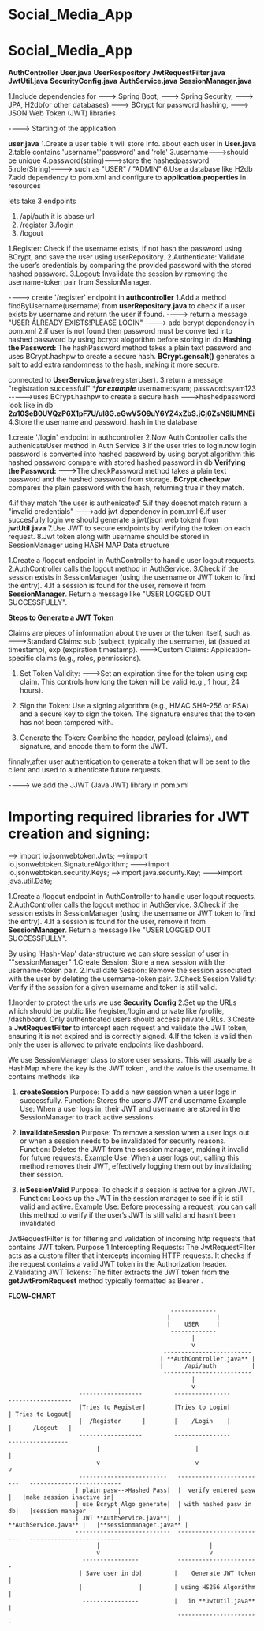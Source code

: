 # Social_Media_App
# Social_Media_App
<!-- FILES WE HAVE USED  -->
 **AuthController**
 **User.java**
 **UserRespository**
**JwtRequestFilter.java**
**JwtUtil.java**
**SecurityConfig.java**
**AuthService.java**
**SessionManager.java**
<!-- Set Up Project Dependencies -->
1.Include dependencies for 
---> Spring Boot, 
---> Spring Security,
---> JPA, H2db(or other databases)
---> BCrypt for password hashing, 
---> JSON Web Token (JWT) libraries


<!-- AuthApplication.java -->
----> Starting of the application

<!-- Set Up Database for User Information -->
**user.java**
1.Create a user table it will store info. about each user in **User.java** 
2.table contains 'username','password' and 'role'
3.username--->should be unique
4.password(string)--->store the hashedpassword 
5.role(String)----> such as "USER" / "ADMIN"
6.Use a database like H2db
7.add dependency to pom.xml and configure to **application.properties** in resources

<!-- AUthcontroller -->
lets take 3 endpoints
1. /api/auth   it is abase url
2. /register
3./login
4. /logout

<!-- AuthService -->

1.Register:
    Check if the username exists, if not hash the password using BCrypt, and save the user using userRepository.
2.Authenticate:
    Validate the user’s credentials by comparing the provided password with the stored hashed password.
3.Logout:
    Invalidate the session by removing the username-token pair from SessionManager.


<!-- USER-REGISTRATION -->
----> create '/register' endpoint in **authcontroller**
1.Add a method findByUsername(username) from **userRepository.java** to check if a user exists by username and return the user if found.
----> return a message "USER ALREADY EXISTS!PLEASE LOGIN"
----> add  bcrypt dependency in pom.xml
2.if user is not found then password must be converted into hashed password by using bcrypt alogorithm before storing in db
**Hashing the Password:**
The hashPassword method takes a plain text password and uses BCrypt.hashpw to create a secure hash.
**BCrypt.gensalt()** generates a salt to add extra randomness to the hash, making it more secure.

connected to **UserService.java**(registerUser). 
3.return a message "registration successfull"
****for example***
username:syam;
password:syam123 ----->uses BCrypt.hashpw to create a secure hash
--->hashedpassword look like in db **$2a$10$eB0UVQzP6X1pF7U/ul8G.eGwV5O9uY6YZ4xZbS.jCj6ZsN9lUMNEi**
4.Store the username and password_hash in the database


<!--USER-AUTHENCATION -->
1.create '/login' endpoint in authcontroller
2.Now Auth Controller calls the authenicateUser method in Auth Service 
3.if the user tries to login.now login password is converted into hashed password by using bcrypt algorithm
this hashed password compare with stored hashed password in db
**Verifying the Password:**
--->The checkPassword method takes a plain text password and the hashed password from storage.
**BCrypt.checkpw** compares the plain password with the hash, returning true if they match.

4.if they match 'the user is authenicated'
5.if they doesnot match return a "invalid credentials"
--->add jwt dependency in pom.xml
6.if user succesfully login we should  generate a jwt(json web token) from **jwtUtil.java**
7.Use JWT to secure endpoints by verifying the token on each request.
8.Jwt token along with username should be stored in SessionManager using HASH MAP Data structure


<!-- USER LOGOUT -->
1.Create a /logout endpoint in AuthController to handle user logout requests.
2.AuthController calls the logout method in AuthService.
3.Check if the session exists in SessionManager (using the username or JWT token to find the entry).
4.If a session is found for the user, remove it from **SessionManager**.
Return a message like "USER LOGGED OUT SUCCESSFULLY". 

<!-- jwtutil.java -->

**Steps to Generate a JWT Token**

Claims are pieces of information about the user or the token itself, such as:
--->Standard Claims: sub (subject, typically the username), iat (issued at timestamp), exp (expiration timestamp).
--->Custom Claims: Application-specific claims (e.g., roles, permissions).

1. Set Token Validity:
--->Set an expiration time for the token using exp claim. This controls how long the token will be valid (e.g., 1 hour, 24 hours).

2. Sign the Token:
Use a signing algorithm (e.g., HMAC SHA-256 or RSA) and a secure key to sign the token. The signature ensures that the token has not been tampered with.

3. Generate the Token:
Combine the header, payload (claims), and signature, and encode them to form the JWT.

finnaly,after user authentication to generate a token that will be sent to the client and used to authenticate future requests.

----> we add the JJWT (Java JWT) library  in pom.xml
# Importing required libraries for JWT creation and signing:

--> import io.jsonwebtoken.Jwts;
-->import io.jsonwebtoken.SignatureAlgorithm;
--->import io.jsonwebtoken.security.Keys;
-->import java.security.Key;
--->import java.util.Date;


<!-- USER LOGOUT -->
1.Create a /logout endpoint in AuthController to handle user logout requests.
2.AuthController calls the logout method in AuthService.
3.Check if the session exists in SessionManager (using the username or JWT token to find the entry).
4.If a session is found for the user, remove it from **SessionManager**.
Return a message like "USER LOGGED OUT SUCCESSFULLY". 

<!-- sessionmanager.java -->
By using 'Hash-Map' data-structure we can store session of user in ""sessionManager"
1.Create Session:
    Store a new session with the username-token pair.
2.Invalidate Session:
    Remove the session associated with the user by deleting the username-token pair.
3.Check Session Validity:
    Verify if the session for a given username and token is still valid.

 <!-- Security Config -->
1.Inorder to protect the urls we use **Security Config**
2.Set up the URLs which should be public like /register,/login and private like /profile, /dashboard. Only authenticated users should access private URLs.
3.Create a **JwtRequestFilter** to intercept each request and validate the JWT token, ensuring it is not expired and is correctly signed.
4.If the token is valid then only the user is allowed to private endpoints like dashboard. 


<!-- SessionManager.java -->
We use SessionManager class to store user sessions. This will usually be a HashMap where the key is the JWT token , and the value is the username.
It contains methods like
1. **createSession**
Purpose: To add a new session when a user logs in successfully.
Function: Stores the user’s JWT and username
Example Use: When a user logs in, their JWT and username are stored in the SessionManager to track active sessions.

2. **invalidateSession**
Purpose: To remove a session when a user logs out or when a session needs to be invalidated for security reasons.
Function: Deletes the JWT from the session manager, making it invalid for future requests.
Example Use: When a user logs out, calling this method removes their JWT, effectively logging them out by invalidating their session.

3. **isSessionValid**
Purpose: To check if a session is active for a given JWT.
Function: Looks up the JWT in the session manager to see if it is still valid and active.
Example Use: Before processing a request, you can call this method to verify if the user’s JWT is still valid and hasn’t been invalidated

<!-- JwtRequestFilter.java** -->
JwtRequestFilter is for filtering and validation of incoming http requests that contains JWT token.
Purpose
1.Intercepting Requests:
The JwtRequestFilter acts as a custom filter that intercepts incoming HTTP requests. It checks if the request contains a valid JWT token in the Authorization header.
2.Validating JWT Tokens:
The filter extracts the JWT token from the **getJwtFromRequest** method
typically formatted as Bearer <token>.



**FLOW-CHART**

                                                  -------------
                                                 |             |
                                                 |    USER     |
                                                  -------------
                                                        |
                                                        v
                                                -------------------------
                                               | **AuthController.java** |
                                               |      /api/auth          |
                                                -------------------------
                                                        |
                                                        v
                        ------------------         ----------------            ------------------
                        |Tries to Register|        |Tries to Login|            | Tries to Logout|
                        |  /Register      |        |    /Login    |            |      /Logout   |
                        ------------------         ----------------             -----------------
                             |                           |                             |
                             v                           v                             v
                        -------------------------   -------------------------   --------------------------
                       | plain pasw-->Hashed Pass|  |  verify entered pasw  |   |make session inactive in| 
                       | use Bcrypt Algo generate|  | with hashed pasw in db|   |session manager         |
                       | JWT **AuthService.java**|  |  **AuthService.java** |   |**sessionmanager.java** |  
                       ---------------------------  -------------------------   --------------------------
                             |                               |                         
                             v                               v
                         ----------------           -----------------------
                        | Save user in db|         |    Generate JWT token |
                        |                |         | using HS256 Algorithm | 
                         ----------------          |   in **JwtUtil.java** |
                                                    -----------------------
